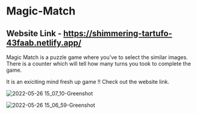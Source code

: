 # Magic-Match 
## Website Link - https://shimmering-tartufo-43faab.netlify.app/

Magic Match is a puzzle game where you've to select the similar images.
There is a counter which will tell how many turns you took to complete the game.

It is an exiciting mind fresh up game !! Check out the website link.

![2022-05-26 15_07_10-Greenshot](https://user-images.githubusercontent.com/71679521/170462126-f85cd300-7a13-487a-b6e1-4c1f96590532.png)

![2022-05-26 15_06_59-Greenshot](https://user-images.githubusercontent.com/71679521/170462148-00b883ef-1510-4896-9382-00516b20f955.png)

